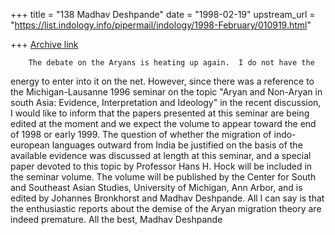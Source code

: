 +++
title = "138 Madhav Deshpande"
date = "1998-02-19"
upstream_url = "https://list.indology.info/pipermail/indology/1998-February/010919.html"

+++
[Archive link](https://list.indology.info/pipermail/indology/1998-February/010919.html)

        The debate on the Aryans is heating up again.  I do not have the
energy to enter into it on the net.  However, since there was a reference
to the Michigan-Lausanne 1996 seminar on the topic "Aryan and Non-Aryan in
south Asia: Evidence, Interpretation and Ideology" in the recent
discussion, I would like to inform that the papers presented at this
seminar are being edited at the moment and we expect the volume to appear
toward the end of 1998 or early 1999.  The question of whether the
migration of indo-european languages outward from India be justified on
the basis of the available evidence was discussed at length at this
seminar, and a special paper devoted to this topic by Professor Hans H.
Hock will be included in the seminar volume.  The volume will be published
by the Center for South and Southeast Asian Studies, University of
Michigan, Ann Arbor, and is edited by Johannes Bronkhorst and Madhav
Deshpande.  All I can say is that the enthusiastic reports about the
demise of the Aryan migration theory are indeed premature.
        All the best,
                                        Madhav Deshpande



